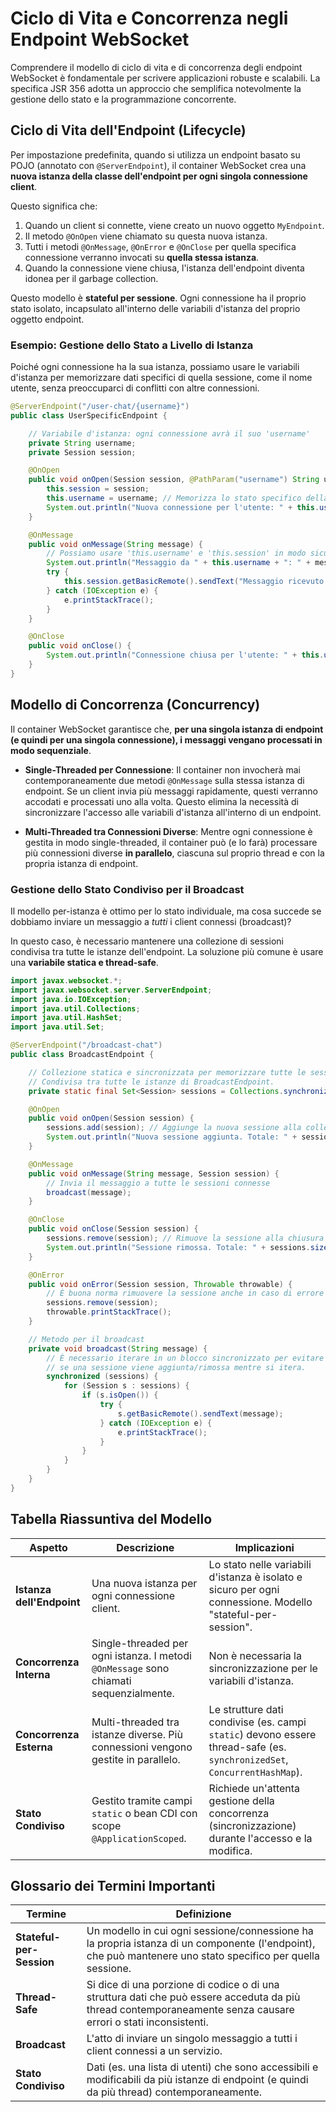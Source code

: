 # Ciclo di Vita e Concorrenza negli Endpoint WebSocket

Comprendere il modello di ciclo di vita e di concorrenza degli endpoint WebSocket è fondamentale per scrivere applicazioni robuste e scalabili. La specifica JSR 356 adotta un approccio che semplifica notevolmente la gestione dello stato e la programmazione concorrente.

## Ciclo di Vita dell'Endpoint (Lifecycle)

Per impostazione predefinita, quando si utilizza un endpoint basato su POJO (annotato con `@ServerEndpoint`), il container WebSocket crea una **nuova istanza della classe dell'endpoint per ogni singola connessione client**.

Questo significa che:

1. Quando un client si connette, viene creato un nuovo oggetto `MyEndpoint`.
2. Il metodo `@OnOpen` viene chiamato su questa nuova istanza.
3. Tutti i metodi `@OnMessage`, `@OnError` e `@OnClose` per quella specifica connessione verranno invocati su **quella stessa istanza**.
4. Quando la connessione viene chiusa, l'istanza dell'endpoint diventa idonea per il garbage collection.

Questo modello è **stateful per sessione**. Ogni connessione ha il proprio stato isolato, incapsulato all'interno delle variabili d'istanza del proprio oggetto endpoint.

### Esempio: Gestione dello Stato a Livello di Istanza

Poiché ogni connessione ha la sua istanza, possiamo usare le variabili d'istanza per memorizzare dati specifici di quella sessione, come il nome utente, senza preoccuparci di conflitti con altre connessioni.

```java
@ServerEndpoint("/user-chat/{username}")
public class UserSpecificEndpoint {

    // Variabile d'istanza: ogni connessione avrà il suo 'username'
    private String username;
    private Session session;

    @OnOpen
    public void onOpen(Session session, @PathParam("username") String username) {
        this.session = session;
        this.username = username; // Memorizza lo stato specifico della connessione
        System.out.println("Nuova connessione per l'utente: " + this.username);
    }

    @OnMessage
    public void onMessage(String message) {
        // Possiamo usare 'this.username' e 'this.session' in modo sicuro
        System.out.println("Messaggio da " + this.username + ": " + message);
        try {
            this.session.getBasicRemote().sendText("Messaggio ricevuto!");
        } catch (IOException e) {
            e.printStackTrace();
        }
    }

    @OnClose
    public void onClose() {
        System.out.println("Connessione chiusa per l'utente: " + this.username);
    }
}
```

## Modello di Concorrenza (Concurrency)

Il container WebSocket garantisce che, **per una singola istanza di endpoint (e quindi per una singola connessione), i messaggi vengano processati in modo sequenziale**.

- **Single-Threaded per Connessione**: Il container non invocherà mai contemporaneamente due metodi `@OnMessage` sulla stessa istanza di endpoint. Se un client invia più messaggi rapidamente, questi verranno accodati e processati uno alla volta. Questo elimina la necessità di sincronizzare l'accesso alle variabili d'istanza all'interno di un endpoint.

- **Multi-Threaded tra Connessioni Diverse**: Mentre ogni connessione è gestita in modo single-threaded, il container può (e lo farà) processare più connessioni diverse **in parallelo**, ciascuna sul proprio thread e con la propria istanza di endpoint.

### Gestione dello Stato Condiviso per il Broadcast

Il modello per-istanza è ottimo per lo stato individuale, ma cosa succede se dobbiamo inviare un messaggio a *tutti* i client connessi (broadcast)?

In questo caso, è necessario mantenere una collezione di sessioni condivisa tra tutte le istanze dell'endpoint. La soluzione più comune è usare una **variabile statica e thread-safe**.

```java
import javax.websocket.*;
import javax.websocket.server.ServerEndpoint;
import java.io.IOException;
import java.util.Collections;
import java.util.HashSet;
import java.util.Set;

@ServerEndpoint("/broadcast-chat")
public class BroadcastEndpoint {

    // Collezione statica e sincronizzata per memorizzare tutte le sessioni attive.
    // Condivisa tra tutte le istanze di BroadcastEndpoint.
    private static final Set<Session> sessions = Collections.synchronizedSet(new HashSet<>());

    @OnOpen
    public void onOpen(Session session) {
        sessions.add(session); // Aggiunge la nuova sessione alla collezione condivisa
        System.out.println("Nuova sessione aggiunta. Totale: " + sessions.size());
    }

    @OnMessage
    public void onMessage(String message, Session session) {
        // Invia il messaggio a tutte le sessioni connesse
        broadcast(message);
    }

    @OnClose
    public void onClose(Session session) {
        sessions.remove(session); // Rimuove la sessione alla chiusura
        System.out.println("Sessione rimossa. Totale: " + sessions.size());
    }

    @OnError
    public void onError(Session session, Throwable throwable) {
        // È buona norma rimuovere la sessione anche in caso di errore
        sessions.remove(session);
        throwable.printStackTrace();
    }

    // Metodo per il broadcast
    private void broadcast(String message) {
        // È necessario iterare in un blocco sincronizzato per evitare ConcurrentModificationException
        // se una sessione viene aggiunta/rimossa mentre si itera.
        synchronized (sessions) {
            for (Session s : sessions) {
                if (s.isOpen()) {
                    try {
                        s.getBasicRemote().sendText(message);
                    } catch (IOException e) {
                        e.printStackTrace();
                    }
                }
            }
        }
    }
}
```

## Tabella Riassuntiva del Modello

| Aspetto                   | Descrizione                                                                                                                            | Implicazioni                                                                                             |
| ------------------------- | -------------------------------------------------------------------------------------------------------------------------------------- | -------------------------------------------------------------------------------------------------------- |
| **Istanza dell'Endpoint** | Una nuova istanza per ogni connessione client.                                                                                         | Lo stato nelle variabili d'istanza è isolato e sicuro per ogni connessione. Modello "stateful-per-session". |
| **Concorrenza Interna**   | Single-threaded per ogni istanza. I metodi `@OnMessage` sono chiamati sequenzialmente.                                                 | Non è necessaria la sincronizzazione per le variabili d'istanza.                                         |
| **Concorrenza Esterna**   | Multi-threaded tra istanze diverse. Più connessioni vengono gestite in parallelo.                                                      | Le strutture dati condivise (es. campi `static`) devono essere thread-safe (es. `synchronizedSet`, `ConcurrentHashMap`). |
| **Stato Condiviso**       | Gestito tramite campi `static` o bean CDI con scope `@ApplicationScoped`.                                                              | Richiede un'attenta gestione della concorrenza (sincronizzazione) durante l'accesso e la modifica.       |

## Glossario dei Termini Importanti

| Termine                 | Definizione                                                                                                                            |
| ----------------------- | -------------------------------------------------------------------------------------------------------------------------------------- |
| **Stateful-per-Session**| Un modello in cui ogni sessione/connessione ha la propria istanza di un componente (l'endpoint), che può mantenere uno stato specifico per quella sessione. |
| **Thread-Safe**         | Si dice di una porzione di codice o di una struttura dati che può essere acceduta da più thread contemporaneamente senza causare errori o stati inconsistenti. |
| **Broadcast**           | L'atto di inviare un singolo messaggio a tutti i client connessi a un servizio.                                                        |
| **Stato Condiviso**     | Dati (es. una lista di utenti) che sono accessibili e modificabili da più istanze di endpoint (e quindi da più thread) contemporaneamente. |
